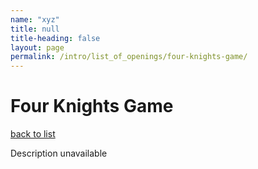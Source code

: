 ```yaml
---
name: "xyz"
title: null
title-heading: false
layout: page
permalink: /intro/list_of_openings/four-knights-game/
---
```


# Four Knights Game

[back to list](../../list_of_openings)

Description unavailable